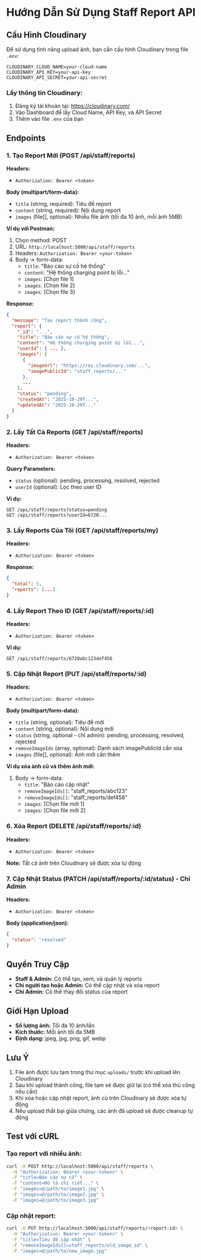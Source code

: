 # Hướng Dẫn Sử Dụng Staff Report API

## Cấu Hình Cloudinary

Để sử dụng tính năng upload ảnh, bạn cần cấu hình Cloudinary trong file `.env`:

```env
CLOUDINARY_CLOUD_NAME=your-cloud-name
CLOUDINARY_API_KEY=your-api-key
CLOUDINARY_API_SECRET=your-api-secret
```

### Lấy thông tin Cloudinary:

1. Đăng ký tài khoản tại: https://cloudinary.com/
2. Vào Dashboard để lấy Cloud Name, API Key, và API Secret
3. Thêm vào file `.env` của bạn

## Endpoints

### 1. Tạo Report Mới (POST /api/staff/reports)

**Headers:**

- `Authorization: Bearer <token>`

**Body (multipart/form-data):**

- `title` (string, required): Tiêu đề report
- `content` (string, required): Nội dung report
- `images` (file[], optional): Nhiều file ảnh (tối đa 10 ảnh, mỗi ảnh 5MB)

**Ví dụ với Postman:**

1. Chọn method: POST
2. URL: `http://localhost:5000/api/staff/reports`
3. Headers: `Authorization: Bearer <your-token>`
4. Body → form-data:
   - `title`: "Báo cáo sự cố hệ thống"
   - `content`: "Hệ thống charging point bị lỗi..."
   - `images`: [Chọn file 1]
   - `images`: [Chọn file 2]
   - `images`: [Chọn file 3]

**Response:**

```json
{
  "message": "Tạo report thành công",
  "report": {
    "_id": "...",
    "title": "Báo cáo sự cố hệ thống",
    "content": "Hệ thống charging point bị lỗi...",
    "userId": { ... },
    "images": [
      {
        "imageUrl": "https://res.cloudinary.com/...",
        "imagePublicId": "staff_reports/..."
      },
      ...
    ],
    "status": "pending",
    "createdAt": "2025-10-29T...",
    "updatedAt": "2025-10-29T..."
  }
}
```

### 2. Lấy Tất Cả Reports (GET /api/staff/reports)

**Headers:**

- `Authorization: Bearer <token>`

**Query Parameters:**

- `status` (optional): pending, processing, resolved, rejected
- `userId` (optional): Lọc theo user ID

**Ví dụ:**

```
GET /api/staff/reports?status=pending
GET /api/staff/reports?userId=6720...
```

### 3. Lấy Reports Của Tôi (GET /api/staff/reports/my)

**Headers:**

- `Authorization: Bearer <token>`

**Response:**

```json
{
  "total": 5,
  "reports": [...]
}
```

### 4. Lấy Report Theo ID (GET /api/staff/reports/:id)

**Headers:**

- `Authorization: Bearer <token>`

**Ví dụ:**

```
GET /api/staff/reports/6720abc123def456
```

### 5. Cập Nhật Report (PUT /api/staff/reports/:id)

**Headers:**

- `Authorization: Bearer <token>`

**Body (multipart/form-data):**

- `title` (string, optional): Tiêu đề mới
- `content` (string, optional): Nội dung mới
- `status` (string, optional - chỉ admin): pending, processing, resolved, rejected
- `removeImageIds` (array, optional): Danh sách imagePublicId cần xóa
- `images` (file[], optional): Ảnh mới cần thêm

**Ví dụ xóa ảnh cũ và thêm ảnh mới:**

1. Body → form-data:
   - `title`: "Báo cáo cập nhật"
   - `removeImageIds[]`: "staff_reports/abc123"
   - `removeImageIds[]`: "staff_reports/def456"
   - `images`: [Chọn file mới 1]
   - `images`: [Chọn file mới 2]

### 6. Xóa Report (DELETE /api/staff/reports/:id)

**Headers:**

- `Authorization: Bearer <token>`

**Note:** Tất cả ảnh trên Cloudinary sẽ được xóa tự động

### 7. Cập Nhật Status (PATCH /api/staff/reports/:id/status) - Chỉ Admin

**Headers:**

- `Authorization: Bearer <token>`

**Body (application/json):**

```json
{
  "status": "resolved"
}
```

## Quyền Truy Cập

- **Staff & Admin:** Có thể tạo, xem, và quản lý reports
- **Chỉ người tạo hoặc Admin:** Có thể cập nhật và xóa report
- **Chỉ Admin:** Có thể thay đổi status của report

## Giới Hạn Upload

- **Số lượng ảnh:** Tối đa 10 ảnh/lần
- **Kích thước:** Mỗi ảnh tối đa 5MB
- **Định dạng:** jpeg, jpg, png, gif, webp

## Lưu Ý

1. File ảnh được lưu tạm trong thư mục `uploads/` trước khi upload lên Cloudinary
2. Sau khi upload thành công, file tạm sẽ được giữ lại (có thể xóa thủ công nếu cần)
3. Khi xóa hoặc cập nhật report, ảnh cũ trên Cloudinary sẽ được xóa tự động
4. Nếu upload thất bại giữa chừng, các ảnh đã upload sẽ được cleanup tự động

## Test với cURL

### Tạo report với nhiều ảnh:

```bash
curl -X POST http://localhost:5000/api/staff/reports \
  -H "Authorization: Bearer <your-token>" \
  -F "title=Báo cáo sự cố" \
  -F "content=Mô tả chi tiết..." \
  -F "images=@/path/to/image1.jpg" \
  -F "images=@/path/to/image2.jpg" \
  -F "images=@/path/to/image3.jpg"
```

### Cập nhật report:

```bash
curl -X PUT http://localhost:5000/api/staff/reports/<report-id> \
  -H "Authorization: Bearer <your-token>" \
  -F "title=Tiêu đề cập nhật" \
  -F "removeImageIds[]=staff_reports/old_image_id" \
  -F "images=@/path/to/new_image.jpg"
```
